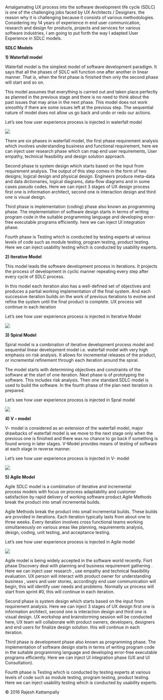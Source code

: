 Amalgamating UX process into the software development life cycle (SDLC) is one of the challenging jobs faced by UX Architects / Designers. the reason why it is challenging because it consists of various methodologies. Considering my 14 years of experience in end user communication, research and design for products, projects and services for various software industries, I am going to put forth the way I adapted User Experience in SDLC models.

 **SDLC Models**

 **1) Waterfall model**

Waterfall model is the simplest model of software development paradigm. It says that all the phases of SDLC will function one after another in linear manner. That is, when the first phase is finished then only the second phase will start and so on.

This model assumes that everything is carried out and taken place perfectly as planned in the previous stage and there is no need to think about the past issues that may arise in the next phase. This model does not work smoothly if there are some issues left at the previous step. The sequential nature of model does not allow us go back and undo or redo our actions.

Let’s see how user experience process is injected in waterfall model

![](https://media-exp1.licdn.com/dms/image/C5612AQEnDqfGEzBh0w/article-inline_image-shrink_1000_1488/0/1520200403686?e=1646870400&v=beta&t=1H3EqDz9og5mOTVMJNYtrbhns92YmxjoCjysNUH1FGA)

There are six phases in waterfall model, the first phase requirement analysis which involves understanding business and functional requirement, here we can inject user research phase which can map end user requirements, User empathy, technical feasibility and design solution approach.

Second phase is system design which starts based on the input from requirement analysis. The output of this step comes in the form of two designs; logical design and physical design. Engineers produce meta-data and data dictionaries, logical diagrams, data-flow diagrams and in some cases pseudo codes. Here we can inject 3 stages of UX design process first one is information architect, second one is interaction design and third one is visual design.

Third phase is implementation (coding) phase also known as programming phase. The implementation of software design starts in terms of writing program code in the suitable programming language and developing error-free executable programs efficiently. here we can inject UI integration phase.

Fourth phase is Testing which is conducted by testing experts at various levels of code such as module testing, program testing, product testing. Here we can inject usability testing which is conducted by usability experts.

**2) Iterative Model**

This model leads the software development process in iterations. It projects the process of development in cyclic manner repeating every step after every cycle of SDLC process.

In this model each iteration also has a well-defined set of objectives and produces a partial working implementation of the final system. And each successive iteration builds on the work of previous iterations to evolve and refine the system until the final product is complete. UX process will continue in each iteration

Let’s see how user experience process is injected in Iterative Model

![](https://media-exp1.licdn.com/dms/image/C5612AQE5gwHJnHvuJQ/article-inline_image-shrink_1000_1488/0/1520116052134?e=1646870400&v=beta&t=k_zLXhw3rke1BITfYml4L5DULuWk_B70lX5CTsuMO1Y)

**3) Spiral Model**

Spiral model is a combination of iterative development process model and sequential linear development model i.e. waterfall model with very high emphasis on risk analysis. It allows for incremental releases of the product, or incremental refinement through each iteration around the spiral.

The model starts with determining objectives and constraints of the software at the start of one iteration. Next phase is of prototyping the software. This includes risk analysis. Then one standard SDLC model is used to build the software. In the fourth phase of the plan next iteration is prepared.

Let’s see how user experience process is injected in Spral model

![](https://media-exp1.licdn.com/dms/image/C5612AQFCsvJr6jpopA/article-inline_image-shrink_1500_2232/0/1520167338280?e=1646870400&v=beta&t=1DOS6YT3V6tkDMCd0lZHVf3Hk9EgYC3D4-rFr0x9VXw)

**4) V – model**

V- model is considered as an extension of the waterfall model, major drawbacks of waterfall model is we move to the next stage only when the previous one is finished and there was no chance to go back if something is found wrong in later stages. V-Model provides means of testing of software at each stage in reverse manner.

Let’s see how user experience process is injected in V- model

![](https://media-exp1.licdn.com/dms/image/C5612AQGuTjU0Od4KCw/article-inline_image-shrink_1500_2232/0/1520256971812?e=1646870400&v=beta&t=ZyoLSflpqURlFtu3J8MkvC7Jq0zDuzuKBmVezFuni5U)

**5) Agile Model**

Agile SDLC model is a combination of iterative and incremental process models with focus on process adaptability and customer satisfaction by rapid delivery of working software product.Agile Methods break the product into small incremental builds.

Agile Methods break the product into small incremental builds. These builds are provided in iterations. Each iteration typically lasts from about one to three weeks. Every iteration involves cross functional teams working simultaneously on various areas like planning, requirements analysis, design, coding, unit testing, and acceptance testing.

Let’s see how user experience process is injected in Agile model

![](https://media-exp1.licdn.com/dms/image/C5612AQHjhkybP3lwSw/article-inline_image-shrink_1500_2232/0/1520142373381?e=1646870400&v=beta&t=GepCTa14XB7GV0R03XX-fC5lgpCWuHV06ne2QGzoZzw)

Agile model is being widely accepted in the software world recently. Fisrt phase Discovery deal with planning and business requirement gathering . Here we can inject user research , use empathy and technical feasibility evaluation. UX person will interact with product owner for understanding business , users and user stories, accordingly end user communication will begin, this will identify user needs and problems. Normally ux process will start from sprint #0, this will continue in each iteration.

Second phase is system design which starts based on the input from requirement analysis. Here we can inject 3 stages of UX design first one is information architect, second one is interaction design and third one is visual design. UX workshop and brainstorming session will be conducted here, UX team will collaborate with product owners, developers, designers and end users for finalize design solution. this will continue in each iteration.

Third phase is development phase also known as programming phase. The implementation of software design starts in terms of writing program code in the suitable programming language and developing error-free executable programs efficiently. Here we can inject UI integration phase (UX and UI Consultation).

Fourth phase is Testing which is conducted by testing experts at various levels of code such as module testing, program testing, product testing. Here we can inject usability testing which is conducted by usability experts.

© 2016 Rajesh Kattampally